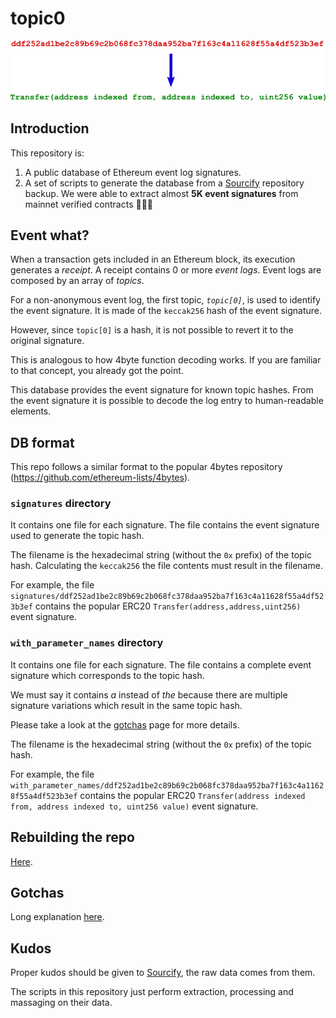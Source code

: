 # topic0

![title](./docs/title.png)

## Introduction

This repository is:

1. A public database of Ethereum event log signatures.
2. A set of scripts to generate the database from a [Sourcify](https://github.com/ethereum/sourcify) repository backup. We were able to extract almost __5K event signatures__ from mainnet verified contracts 🎉🎉🎉

## Event what?

When a transaction gets included in an Ethereum block, its execution generates a _receipt_. A receipt contains 0 or more _event logs_. Event logs are composed by an array of _topics_.

For a non-anonymous event log, the first topic, _`topic[0]`_, is used to identify the event signature. It is made of the `keccak256` hash of the event signature.

However, since `topic[0]` is a hash, it is not possible to revert it to the original signature.

This is analogous to how 4byte function decoding works. If you are familiar to that concept, you already got the point.

This database provides the event signature for known topic hashes. From the event signature it is possible to decode the log entry to human-readable elements.

## DB format

This repo follows a similar format to the popular 4bytes repository (https://github.com/ethereum-lists/4bytes).

### `signatures` directory

It contains one file for each signature. The file contains the event signature used to generate the topic hash.

The filename is the hexadecimal string (without the `0x` prefix) of the topic hash. Calculating the `keccak256` the file contents must result in the filename.

For example, the file `signatures/ddf252ad1be2c89b69c2b068fc378daa952ba7f163c4a11628f55a4df523b3ef` contains the popular ERC20 `Transfer(address,address,uint256)` event signature.

### `with_parameter_names` directory

It contains one file for each signature. The file contains a complete event signature which corresponds to the topic hash.

We must say it contains _a_ instead of _the_ because there are multiple signature variations which result in the same topic hash.

Please take a look at the [gotchas](./docs/gotchas.md) page for more details.

The filename is the hexadecimal string (without the `0x` prefix) of the topic hash.

For example, the file `with_parameter_names/ddf252ad1be2c89b69c2b068fc378daa952ba7f163c4a11628f55a4df523b3ef` contains the popular ERC20 `Transfer(address indexed from, address indexed to, uint256 value)` event signature.

## Rebuilding the repo

[Here](./docs/build.md).

## Gotchas

Long explanation [here](./docs/gotchas.md).

## Kudos

Proper kudos should be given to [Sourcify](https://github.com/ethereum/sourcify), the raw data comes from them.

The scripts in this repository just perform extraction, processing and massaging on their data.
